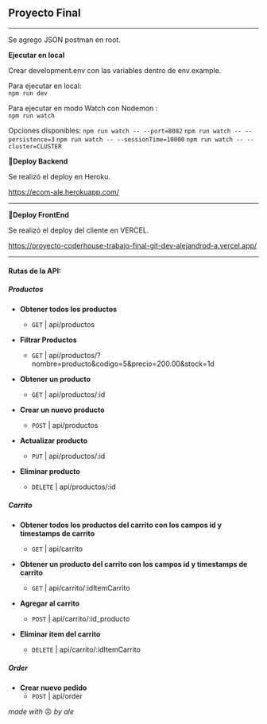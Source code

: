 ## Proyecto Final

---

Se agrego JSON postman en root.


**Ejecutar en local**

Crear development.env con las variables dentro de env.example.



Para ejecutar en local:  
`npm run dev`

Para ejecutar en modo Watch con Nodemon :  
`npm run watch`

Opciones disponibles: 
`npm run watch -- --port=8082`
`npm run watch -- --persistence=3`
`npm run watch -- --sessionTime=10000`
`npm run watch -- --cluster=CLUSTER`



**:rocket:Deploy Backend**

Se realizó el deploy en Heroku.

https://ecom-ale.herokuapp.com/

---

**:rocket:Deploy FrontEnd**

Se realizó el deploy del cliente en VERCEL.

https://proyecto-coderhouse-trabajo-final-git-dev-alejandrod-a.vercel.app/

---

#### Rutas de la API:

##### Productos

- **Obtener todos los productos**

  - `GET` | api/productos

- **Filtrar Productos**

  - `GET` | api/productos/?nombre=producto&codigo=5&precio=200.00&stock=1d

- **Obtener un producto**

  - `GET` | api/productos/:id

- **Crear un nuevo producto**

  - `POST` | api/productos

- **Actualizar producto**

  - `PUT` | api/productos/:id

- **Eliminar producto**
  - `DELETE` | api/productos/:id

##### Carrito

- **Obtener todos los productos del carrito con los campos id y timestamps de carrito**
  - `GET` | api/carrito

- **Obtener un producto del carrito con los campos id y timestamps de carrito**

  - `GET` | api/carrito/:idItemCarrito

- **Agregar al carrito**

  - `POST` | api/carrito/:id_producto

- **Eliminar item del carrito**
  - `DELETE` | api/carrito/:idItemCarrito

##### Order

- **Crear nuevo pedido**
  - `POST` | api/order

_made with_ :persevere: _by ale_
